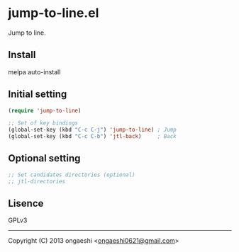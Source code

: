 jump-to-line.el
=====================

Jump to line.

## Install
melpa
auto-install

## Initial setting
```elisp:.eamcs.d/init.el
(require 'jump-to-line)

;; Set of key bindings
(global-set-key (kbd "C-c C-j") 'jump-to-line) ; Jump
(global-set-key (kbd "C-c C-b") 'jtl-back)     ; Back
```

## Optional setting
```elisp:.eamcs.d/init.el
;; Set candidates directories (optional)
;; jtl-directories
```

## Lisence
GPLv3

----
Copyright (C) 2013 ongaeshi <<ongaeshi0621@gmail.com>>
